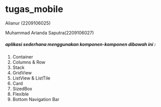 # tugas_mobile

Alianur (2209106025)

Muhammad Arianda Saputra(2209106027)

##### aplikasi sederhana menggunakan komponen-komponen dibawah ini :
1. Container
2. Columns & Row
3. Stack
4. GridView
5. ListView & ListTile
6. Card
7. SizedBox
8. Flexible
9. Bottom Navigation Bar
